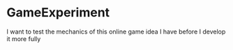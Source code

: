 # GameExperiment
I want to test the mechanics of this online game idea I have before I develop it more fully

